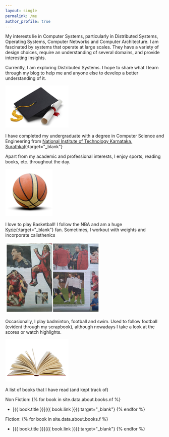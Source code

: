 ```yaml
---
layout: single
permalink: /me
author_profile: true
---
```


My interests lie in Computer Systems, particularly in Distributed Systems, Operating Systems, Computer Networks and Computer Architecture. I am fascinated by systems that operate at large scales. They have a variety of design choices, require an understanding of several domains, and provide interesting insights.

Currently, I am exploring Distributed Systems. I hope to share what I learn through my blog to help me and anyone else to develop a better understanding of it.

<img src="/assets/images/about/grad.jpg" style="max-width:200px;"/>

I have completed my undergraduate with a degree in Computer Science and Engineering from [National Institute of Technology Karnataka, Surathkal](http://nitk.ac.in/){:target="_blank"}

Apart from my academic and professional interests, I enjoy sports, reading books, etc. throughout the day.

<img src="/assets/images/about/basketball.jpg" style="max-width:150px;"/>

I love to play Basketball! I follow the NBA and am a huge [Kyrie](https://twitter.com/kyrieirving){:target="_blank"} fan. Sometimes, I workout with weights and incorporate calisthenics

<img src="/assets/images/about/scrapbook.jpg" style="align:right; max-width:300px;"/>

Occasionally, I play badminton, football and swim. Used to follow football (evident through my scrapbook), although nowadays I take a look at the scores or watch highlights.

<img src="/assets/images/about/book.jpg" style="max-width:200px;"/> 

A list of books that I have read (and kept track of)

Non Fiction:
{% for book in site.data.about.books.nf %}
- [{{ book.title }}]({{ book.link }}){:target="_blank"}
{% endfor %}

Fiction:
{% for book in site.data.about.books.f %}
- [{{ book.title }}]({{ book.link }}){:target="_blank"}
{% endfor %}

